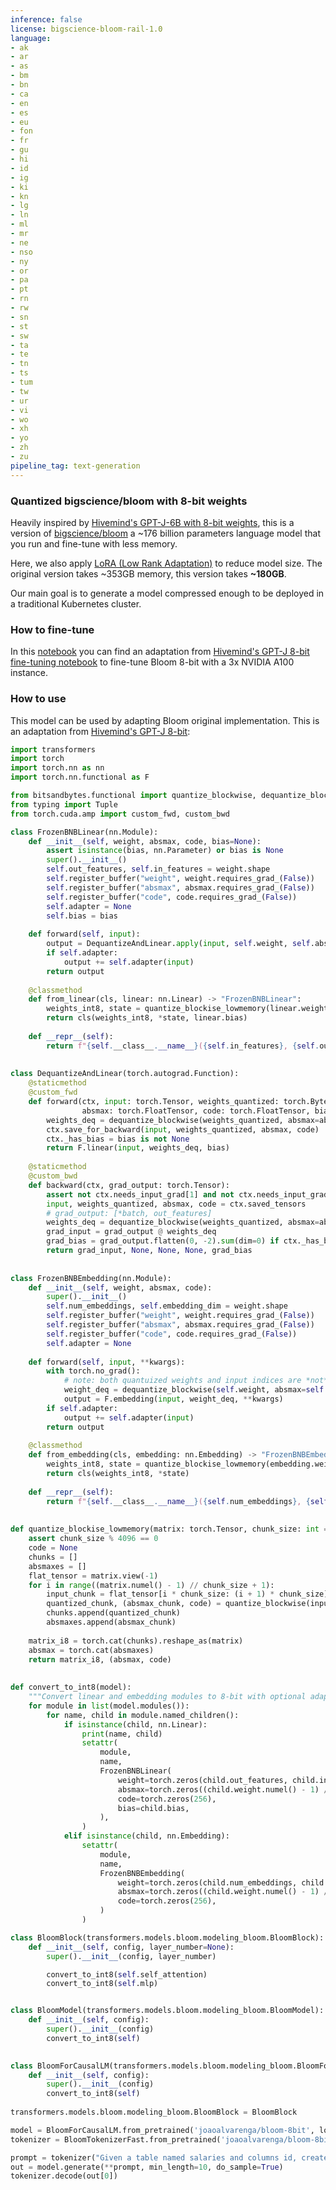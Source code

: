 ```yaml
---
inference: false
license: bigscience-bloom-rail-1.0
language:
- ak
- ar
- as
- bm
- bn
- ca
- en
- es
- eu
- fon
- fr
- gu
- hi
- id
- ig
- ki
- kn
- lg
- ln
- ml
- mr
- ne
- nso
- ny
- or
- pa
- pt
- rn
- rw
- sn
- st
- sw
- ta
- te
- tn
- ts
- tum
- tw
- ur
- vi
- wo
- xh
- yo
- zh
- zu
pipeline_tag: text-generation
---
```

### Quantized bigscience/bloom with 8-bit weights

Heavily inspired by [Hivemind's GPT-J-6B with 8-bit weights](https://huggingface.co/hivemind/gpt-j-6B-8bit), this is a version of [bigscience/bloom](https://huggingface.co/bigscience/bloom) a ~176 billion parameters language model that you run and fine-tune with less memory.

Here, we also apply [LoRA (Low Rank Adaptation)](https://arxiv.org/abs/2106.09685) to reduce model size. The original version takes \~353GB memory, this version takes **\~180GB**.

Our main goal is to generate a model compressed enough to be deployed in a traditional Kubernetes cluster.

### How to fine-tune

In this [notebook](https://nbviewer.org/urls/huggingface.co/joaoalvarenga/bloom-8bit/raw/main/fine-tuning-example.ipynb) you can find an adaptation from [Hivemind's GPT-J 8-bit fine-tuning notebook](https://colab.research.google.com/drive/1ft6wQU0BhqG5PRlwgaZJv2VukKKjU4Es) to fine-tune Bloom 8-bit with a 3x NVIDIA A100 instance.

### How to use

This model can be used by adapting Bloom original implementation. This is an adaptation from [Hivemind's GPT-J 8-bit](https://nbviewer.org/urls/huggingface.co/hivemind/gpt-j-6B-8bit/raw/main/convert-gpt-j.ipynb):

```python
import transformers
import torch
import torch.nn as nn
import torch.nn.functional as F

from bitsandbytes.functional import quantize_blockwise, dequantize_blockwise
from typing import Tuple
from torch.cuda.amp import custom_fwd, custom_bwd

class FrozenBNBLinear(nn.Module):
    def __init__(self, weight, absmax, code, bias=None):
        assert isinstance(bias, nn.Parameter) or bias is None
        super().__init__()
        self.out_features, self.in_features = weight.shape
        self.register_buffer("weight", weight.requires_grad_(False))
        self.register_buffer("absmax", absmax.requires_grad_(False))
        self.register_buffer("code", code.requires_grad_(False))
        self.adapter = None
        self.bias = bias
 
    def forward(self, input):
        output = DequantizeAndLinear.apply(input, self.weight, self.absmax, self.code, self.bias)
        if self.adapter:
            output += self.adapter(input)
        return output
 
    @classmethod
    def from_linear(cls, linear: nn.Linear) -> "FrozenBNBLinear":
        weights_int8, state = quantize_blockise_lowmemory(linear.weight)
        return cls(weights_int8, *state, linear.bias)
 
    def __repr__(self):
        return f"{self.__class__.__name__}({self.in_features}, {self.out_features})"
 
 
class DequantizeAndLinear(torch.autograd.Function): 
    @staticmethod
    @custom_fwd
    def forward(ctx, input: torch.Tensor, weights_quantized: torch.ByteTensor,
                absmax: torch.FloatTensor, code: torch.FloatTensor, bias: torch.FloatTensor):
        weights_deq = dequantize_blockwise(weights_quantized, absmax=absmax, code=code)
        ctx.save_for_backward(input, weights_quantized, absmax, code)
        ctx._has_bias = bias is not None
        return F.linear(input, weights_deq, bias)
 
    @staticmethod
    @custom_bwd
    def backward(ctx, grad_output: torch.Tensor):
        assert not ctx.needs_input_grad[1] and not ctx.needs_input_grad[2] and not ctx.needs_input_grad[3]
        input, weights_quantized, absmax, code = ctx.saved_tensors
        # grad_output: [*batch, out_features]
        weights_deq = dequantize_blockwise(weights_quantized, absmax=absmax, code=code)
        grad_input = grad_output @ weights_deq
        grad_bias = grad_output.flatten(0, -2).sum(dim=0) if ctx._has_bias else None
        return grad_input, None, None, None, grad_bias
 
 
class FrozenBNBEmbedding(nn.Module):
    def __init__(self, weight, absmax, code):
        super().__init__()
        self.num_embeddings, self.embedding_dim = weight.shape
        self.register_buffer("weight", weight.requires_grad_(False))
        self.register_buffer("absmax", absmax.requires_grad_(False))
        self.register_buffer("code", code.requires_grad_(False))
        self.adapter = None
 
    def forward(self, input, **kwargs):
        with torch.no_grad():
            # note: both quantuized weights and input indices are *not* differentiable
            weight_deq = dequantize_blockwise(self.weight, absmax=self.absmax, code=self.code)
            output = F.embedding(input, weight_deq, **kwargs)
        if self.adapter:
            output += self.adapter(input)
        return output 
 
    @classmethod
    def from_embedding(cls, embedding: nn.Embedding) -> "FrozenBNBEmbedding":
        weights_int8, state = quantize_blockise_lowmemory(embedding.weight)
        return cls(weights_int8, *state)
 
    def __repr__(self):
        return f"{self.__class__.__name__}({self.num_embeddings}, {self.embedding_dim})"
 
 
def quantize_blockise_lowmemory(matrix: torch.Tensor, chunk_size: int = 2 ** 20):
    assert chunk_size % 4096 == 0
    code = None
    chunks = []
    absmaxes = []
    flat_tensor = matrix.view(-1)
    for i in range((matrix.numel() - 1) // chunk_size + 1):
        input_chunk = flat_tensor[i * chunk_size: (i + 1) * chunk_size].clone()
        quantized_chunk, (absmax_chunk, code) = quantize_blockwise(input_chunk, code=code)
        chunks.append(quantized_chunk)
        absmaxes.append(absmax_chunk)
 
    matrix_i8 = torch.cat(chunks).reshape_as(matrix)
    absmax = torch.cat(absmaxes)
    return matrix_i8, (absmax, code)
 
 
def convert_to_int8(model):
    """Convert linear and embedding modules to 8-bit with optional adapters"""
    for module in list(model.modules()):
        for name, child in module.named_children():
            if isinstance(child, nn.Linear):
                print(name, child)
                setattr( 
                    module,
                    name,
                    FrozenBNBLinear(
                        weight=torch.zeros(child.out_features, child.in_features, dtype=torch.uint8),
                        absmax=torch.zeros((child.weight.numel() - 1) // 4096 + 1),
                        code=torch.zeros(256),
                        bias=child.bias,
                    ),
                )
            elif isinstance(child, nn.Embedding):
                setattr(
                    module,
                    name,
                    FrozenBNBEmbedding(
                        weight=torch.zeros(child.num_embeddings, child.embedding_dim, dtype=torch.uint8),
                        absmax=torch.zeros((child.weight.numel() - 1) // 4096 + 1),
                        code=torch.zeros(256),
                    )
                )

class BloomBlock(transformers.models.bloom.modeling_bloom.BloomBlock):
    def __init__(self, config, layer_number=None):
        super().__init__(config, layer_number)

        convert_to_int8(self.self_attention)
        convert_to_int8(self.mlp)


class BloomModel(transformers.models.bloom.modeling_bloom.BloomModel):
    def __init__(self, config):
        super().__init__(config)
        convert_to_int8(self)
        

class BloomForCausalLM(transformers.models.bloom.modeling_bloom.BloomForCausalLM):
    def __init__(self, config):
        super().__init__(config)
        convert_to_int8(self)
        
transformers.models.bloom.modeling_bloom.BloomBlock = BloomBlock

model = BloomForCausalLM.from_pretrained('joaoalvarenga/bloom-8bit', low_cpu_mem_usage=True)
tokenizer = BloomTokenizerFast.from_pretrained('joaoalvarenga/bloom-8bit')

prompt = tokenizer("Given a table named salaries and columns id, created_at, salary, age. Creates a SQL to answer What is the average salary for 22 years old:", return_tensors='pt')
out = model.generate(**prompt, min_length=10, do_sample=True)
tokenizer.decode(out[0])
```






